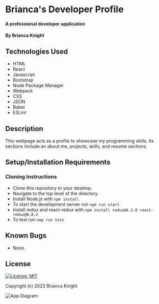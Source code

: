 # Brianca's Developer Profile

#### A professional developer application

#### By Brianca Knight

## Technologies Used

* HTML
* React
* Javascript
* Bootstrap
* Node Package Manager
* Webpack
* CSS
* JSON
* Babel
* ESLint

## Description

This webpage acts as a profile to showcase my programming skills. Its sections include an about me, projects, skills, and resume sections. 

## Setup/Installation Requirements

### Cloning Instructions
* Clone this repository to your desktop.
* Navigate to the top level of the directory. 
* Install Node.js with `npm install`
* To start the development server run `npm run start`
* Install redux and react-redux with `npm install redux@4.2.0 react-redux@8.0.2`
* To test run `nmp run test`

## Known Bugs
* None.

## License

[![License: MIT](https://img.shields.io/badge/License-MIT-yellow.svg)](https://opensource.org/licenses/MIT)

Copyright (c) 2023 Brianca Knight

![App Diagram](src/images/diagram.png)

 
